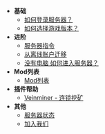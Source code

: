 - **基础**
  - [如何登录服务器？](connect.md)
  - [如何选择游戏版本？](version.md)
- **进阶**
  - [服务器指令](commands.md)
  - [从离线账户迁移](move.md)
  - [没有电脑 如何进入服务器？](android.md)
- **Mod列表**
  - [Mod列表](mods.md)
- **插件帮助**
  - [Veinminer - 连锁挖矿](veinminer.md)
- **其他**
  - [服务器状态](https://status.nhdao.space)
  - [加入我们](joinus.md)

